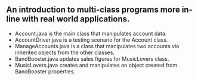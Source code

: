 ## An introduction to multi-class programs more in-line with real world applications.
- Account.java is the main class that manipulates account data.
- AccountDriver.java is a testing scenario for the Account class.
- ManageAccounts.java is a class that manipulates two accounts via inherited objects from the other classes.
- BandBooster.java updates sales figures for MusicLovers class.
- MusicLovers.java creates and manipulates an object created from BandBooster properties.